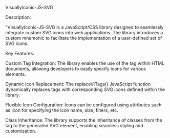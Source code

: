 VisuallyIconic-JS-SVG

Description:

"VisuallyIconic-JS-SVG is a JavaScript/CSS library designed to seamlessly integrate custom SVG icons into web applications. The library introduces a custom mnemonic <VI></VI> to facilitate the implementation of a user-defined set of SVG icons.

Key Features:

Custom <VI> Tag Integration: The library enables the use of the <VI> tag within HTML documents, allowing developers to easily specify icons for various elements.

Dynamic Icon Replacement: The replaceViTags() JavaScript function dynamically replaces <VI> tags with corresponding SVG icons defined within the library.

Flexible Icon Configuration: Icons can be configured using attributes such as icon for specifying the icon name, size, filters, etc.

Class Inheritance: The library supports the inheritance of classes from the <VI> tag to the generated SVG element, enabling seamless styling and customization.
